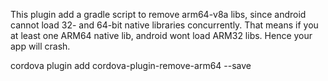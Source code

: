 This plugin add a gradle script to remove arm64-v8a libs, since android cannot load 32- and 64-bit native libraries concurrently.
That means if you at least one ARM64 native lib, android wont load ARM32 libs. Hence your app will crash.

cordova plugin add cordova-plugin-remove-arm64 --save